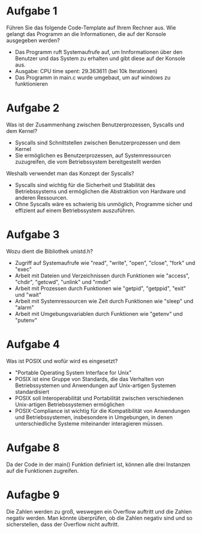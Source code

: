 # Aufgabe 1

Führen Sie das folgende Code-Template auf Ihrem Rechner aus. 
Wie gelangt das Programm an die Informationen, die auf der Konsole ausgegeben werden?

- Das Programm ruft Systemaufrufe auf, um Innformationen über den Benutzer und das System zu erhalten und gibt diese auf der Konsole aus.
- Ausgabe: CPU time spent: 29.363611 (bei 10k Iterationen)
- Das Programm in main.c wurde umgebaut, um auf windows zu funktionieren

# Aufgabe 2

Was ist der Zusammenhang zwischen Benutzerprozessen, Syscalls und dem Kernel? 

- Syscalls sind Schnittstellen zwischen Benutzerprozessen und dem Kernel
- Sie ermöglichen es Benutzerprozessen, auf Systemressourcen zuzugreifen, die vom Betriebssystem bereitgestellt werden

Weshalb verwendet man das Konzept der Syscalls?

- Syscalls sind wichtig für die Sicherheit und Stabilität des Betriebssystems und ermöglichen die Abstraktion von Hardware und anderen Ressourcen.
- Ohne Syscalls wäre es schwierig bis unmöglich, Programme sicher und effizient auf einem Betriebssystem auszuführen.

# Aufgabe 3

Wozu dient die Bibliothek unistd.h?

- Zugriff auf Systemaufrufe wie "read", "write", "open", "close", "fork" und "exec"
- Arbeit mit Dateien und Verzeichnissen durch Funktionen wie "access", "chdir", "getcwd", "unlink" und "rmdir"
- Arbeit mit Prozessen durch Funktionen wie "getpid", "getppid", "exit" und "wait"
- Arbeit mit Systemressourcen wie Zeit durch Funktionen wie "sleep" und "alarm"
- Arbeit mit Umgebungsvariablen durch Funktionen wie "getenv" und "putenv"

# Aufgabe 4

Was ist POSIX und wofür wird es eingesetzt?

- "Portable Operating System Interface for Unix"
- POSIX ist eine Gruppe von Standards, die das Verhalten von Betriebssystemen und Anwendungen auf Unix-artigen Systemen standardisiert
- POSIX soll Interoperabilität und Portabilität zwischen verschiedenen Unix-artigen Betriebssystemen ermöglichen
- POSIX-Compliance ist wichtig für die Kompatibilität von Anwendungen und Betriebssystemen, insbesondere in Umgebungen, in denen unterschiedliche Systeme miteinander interagieren müssen.

# Aufgabe 8

Da der Code in der main() Funktion definiert ist, können alle drei Instanzen auf die Funktionen zugreifen.

# Aufagbe 9 

Die Zahlen werden zu groß, weswegen ein Overflow auftritt und die Zahlen negativ werden.
Man könnte überprüfen, ob die Zahlen negativ sind und so sicherstellen, dass der Overflow nicht auftritt.